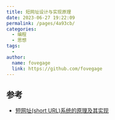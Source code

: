 ```yaml
---
title: 短网址设计与实现原理
date: 2023-06-27 19:22:09
permalink: /pages/4a93cb/
categories:
  - 编程
  - 思想
tags:
  - 
author: 
  name: fovegage
  link: https://github.com/fovegage
---
```

## 参考

- [短网址(short URL)系统的原理及其实现](https://hufangyun.com/2017/short-url/?hmsr=toutiao.io&utm_medium=toutiao.io&utm_source=toutiao.io)